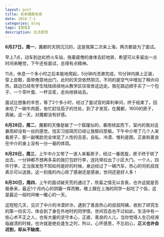 ```yaml
---
layout: post
title: 初来魔都有感
date: 2016-7-1
categories: blog
tags: [随笔]
description: 生活感悟
---
```


**6月27日，周一**，魔都的天阴沉沉的，这是我第二次来上海，两次都是为了面试。

早上7点，动车到达虹桥火车站，拖着疲倦的身体去赶地铁，希望可以多留出一点时间来睡觉，下午还有面试，总得有点精神。

11点，休息一个多小时之后本能地爬起，5分钟内洗漱完成，10分钟内换上正装，穿上皮鞋，面带倦意地出门，此时的天空依然阴沉，不同的是空气中增加了稍许闷热，路边已经有学生陆陆续续地从教学区往宿舍这边走。我在路边顺手买了一个包子、一个茶叶蛋、一杯豆浆，走向地铁站去。

面试比想象的辛苦，等了2个多小时，经过了面试官的犀利审问，终于结束了。回来吃了一碗牛肉面，匆忙赶往茄子的住处，到了才发现，在魔都，1600的房子，真破。这一天，对魔都没有好感。

**6月28日，周二**，魔都的天像是破了一个窟窿似的，暴雨倾盆而下，室内的我对这暴雨却没有一丝的感觉，找实习投简历已经让我郁闷至极。下午中介带了几个人来看房子，那一副嘴脸完全体现了人性的丑恶，自私、冷漠、惟利是图，正直和善良在中介的身上没有一分一毫的体现。

**6月29日，周三**，上午中介又带了一波人来看房子，经过一番周旋，房子终于转了出去，一分钟都不想再多呆的我打包好行李，连托带拉出了小区大门。一个人，四件行李，正当我发愁不知如何是好的时候，身边经过了一辆汽车，热心的司机叔叔表示可以送我，这一刻我的内心除了感谢还是感谢，世间还是好人多！

**6月30日，周四**，上午的面试破天荒的通过了，欣喜之情无以言表，也许这就是否极泰来，最近1个月内心的阴霾一挥而散。晚上跟在上海的同学一起吃了个饭，这是最近一段时间唯一暖心的一天。

这短短几天，见识了中介的冷漠奸诈，遇到了善良热心的叔叔阿姨，收到了研究生的第一份实习，体会到了身在外地时的同学情，世间百态也不过如此，生活中有一些心术不正之人，也有大量的坚守本心，正直、善良的人儿，当你觉得人生已经濒临崩溃的时候，也许就是绝处逢生之时，所以，心怀感恩，不忘初心，**正义也许会迟到，却从不缺席**。















